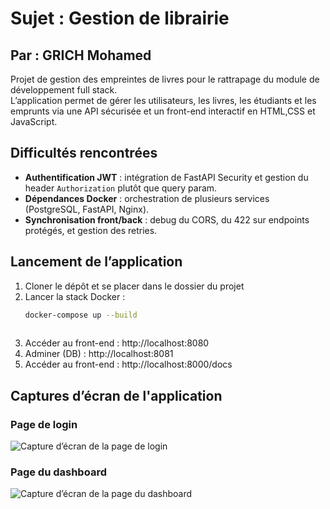 # Sujet : Gestion de librairie
## Par : GRICH Mohamed
Projet de gestion des empreintes de livres pour le rattrapage du module de développement full stack.  
L’application permet de gérer les utilisateurs, les livres, les étudiants et les emprunts via une API sécurisée et un front-end interactif en HTML,CSS et JavaScript.

## Difficultés rencontrées
- **Authentification JWT** : intégration de FastAPI Security et gestion du header `Authorization` plutôt que query param.  
- **Dépendances Docker** : orchestration de plusieurs services (PostgreSQL, FastAPI, Nginx).  
- **Synchronisation front/back** : debug du CORS, du 422 sur endpoints protégés, et gestion des retries. 

## Lancement de l’application
1. Cloner le dépôt et se placer dans le dossier du projet  
2. Lancer la stack Docker :  
   ```bash
   docker-compose up --build
  
3. Accéder au front-end : http://localhost:8080
4. Adminer (DB) : http://localhost:8081
5. Accéder au front-end : http://localhost:8000/docs


## Captures d’écran de l'application

### Page de login
![Capture d’écran de la page de login](login.png)

### Page du dashboard
![Capture d’écran de la page du dashboard](dashboard.png)
